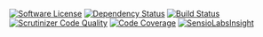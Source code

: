[![Software License](https://img.shields.io/badge/license-MIT-brightgreen.svg)](LICENSE) [![Dependency Status](https://www.versioneye.com/user/projects/55059e1957b399b1f7000034/badge.svg?style=flat)](https://www.versioneye.com/user/projects/55059e1957b399b1f7000034) [![Build Status](https://travis-ci.org/sphring/sphring.svg?branch=dev)](https://travis-ci.org/sphring/sphring) [![Scrutinizer Code Quality](https://scrutinizer-ci.com/g/sphring/sphring/badges/quality-score.png?b=dev&upd)](https://scrutinizer-ci.com/g/sphring/sphring/?branch=dev) [![Code Coverage](https://scrutinizer-ci.com/g/sphring/sphring/badges/coverage.png?b=dev)](https://scrutinizer-ci.com/g/sphring/sphring/?branch=dev)
[![SensioLabsInsight](https://insight.sensiolabs.com/projects/273ba86b-78c5-4ee8-927e-76b4b417626b/small.png)](https://insight.sensiolabs.com/projects/99d94bef-8457-4395-a5c6-809ef2af1b4a?upd)
